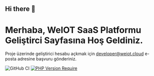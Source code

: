 ## Hi there 👋

# Merhaba, WeIOT SaaS Platformu Geliştirci Sayfasına Hoş Geldiniz.


Proje üzerinde geliştirici hesabu açkmak için developer@weiot.cloud e-posta adresine başvuru gönderiniz.  

![GitHub CI](https://github.com/dwyl/auth_plug/actions/workflows/ci.yml/badge.svg)
[![PHP Version Require](http://poser.pugx.org/weiot/phpsdk/require/php)](https://packagist.org/packages/weiot/phpsdk)

